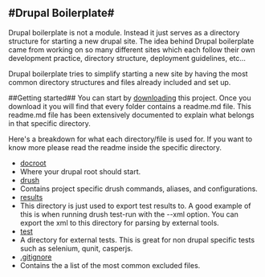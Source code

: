 #Drupal Boilerplate#
-

Drupal boilerplate is not a module. Instead it just serves as a directory structure for
starting a new drupal site. The idea behind Drupal boilerplate came from working on so many
different sites which each follow their own development practice, directory structure,
deployment guidelines, etc...

Drupal boilerplate tries to simplify starting a new site by having the most common
directory structures and files already included and set up.

##Getting started##
You can start by [downloading](archive/master.tar.gz)
this project. Once you download it you will find that every folder contains a readme.md file.
This readme.md file has been extensively documented to explain what belongs
in that specific directory.

Here's a breakdown for what each directory/file is used for. If you want to know more please
read the readme inside the specific directory.

* [docroot](blob/master/docroot)
 * Where your drupal root should start.
* [drush](blob/master/drush)
 * Contains project specific drush commands, aliases, and configurations.
* [results](blob/master/results)
 * This directory is just used to export test results to. A good example of this
   is when running drush test-run with the --xml option. You can export the xml
   to this directory for parsing by external tools.
* [test](blob/master/test)
 * A directory for external tests. This is great for non drupal specific tests
 such as selenium, qunit, casperjs.
* [.gitignore](blob/master/.gitignore)
 * Contains the a list of the most common excluded files.
